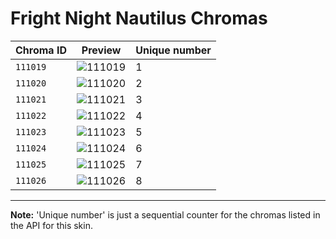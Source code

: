 # Fright Night Nautilus Chromas

| Chroma ID | Preview | Unique number |
|---|---|---|
| `111019` | ![111019](https://raw.communitydragon.org/latest/plugins/rcp-be-lol-game-data/global/default/v1/champion-chroma-images/111/111019.png) | 1 |
| `111020` | ![111020](https://raw.communitydragon.org/latest/plugins/rcp-be-lol-game-data/global/default/v1/champion-chroma-images/111/111020.png) | 2 |
| `111021` | ![111021](https://raw.communitydragon.org/latest/plugins/rcp-be-lol-game-data/global/default/v1/champion-chroma-images/111/111021.png) | 3 |
| `111022` | ![111022](https://raw.communitydragon.org/latest/plugins/rcp-be-lol-game-data/global/default/v1/champion-chroma-images/111/111022.png) | 4 |
| `111023` | ![111023](https://raw.communitydragon.org/latest/plugins/rcp-be-lol-game-data/global/default/v1/champion-chroma-images/111/111023.png) | 5 |
| `111024` | ![111024](https://raw.communitydragon.org/latest/plugins/rcp-be-lol-game-data/global/default/v1/champion-chroma-images/111/111024.png) | 6 |
| `111025` | ![111025](https://raw.communitydragon.org/latest/plugins/rcp-be-lol-game-data/global/default/v1/champion-chroma-images/111/111025.png) | 7 |
| `111026` | ![111026](https://raw.communitydragon.org/latest/plugins/rcp-be-lol-game-data/global/default/v1/champion-chroma-images/111/111026.png) | 8 |

---

**Note:** 'Unique number' is just a sequential counter for the chromas listed in the API for this skin.